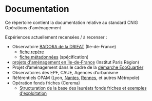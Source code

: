 
# Documentation 

Ce répertoire contient la documentation relative au standard CNIG Opérations d'aménagement


Expériences actuellement recensées / à recenser :
- Observatoire [BADORA de la DRIEAT](https://www.drieat.ile-de-france.developpement-durable.gouv.fr/badora-la-base-de-donnees-regionale-de-l-a12376.html) (Ile-de-France)
  - [fiche repère](https://github.com/cnigfr/operations-amenagement/blob/main/documentation/fichiers/230308_BADORA_Fiche_repere_v1-4-2.pdf)
  - [fiche métadonnées](https://github.com/cnigfr/operations-amenagement/blob/main/documentation/fichiers/190614_BADORA_Fiche_metadonnees_v1.pdf) (spécification)
- [projets d'aménagement en Île-de-France](https://www.institutparisregion.fr/uploads/ExportData/projets_amenagement.html) (Institut Paris Région)
- Projet d’aménagement dans le cadre de la [démarche ÉcoQuartier](http://www.ecoquartiers.logement.gouv.fr/)
- Observatoires des EPF, CAUE, Agences d’urbanisme
- Référentiels OPAM (Lyon, [Nantes](https://github.com/cnigfr/operations-amenagement/blob/main/documentation/fichiers/240124_R%C3%A9f%C3%A9rentiel_OPAM_Nantes_M%C3%A9tropole_240130.pdf), [Rennes](https://github.com/cnigfr/operations-amenagement/blob/main/documentation/fichiers/240419_Rennes_FicheSuivi_100_O-100_ZAC_Baud-Chardonnet.pdf), et autres Métropole)
- Opération fonds friches (Cerema)
  - [Structuration de la base des lauréats fonds friches et exemples d'exploitation](https://github.com/cnigfr/operations-amenagement/blob/main/documentation/fichiers/240318_Pr%C3%A9sa_Fonds_Friches_JM.pdf)

